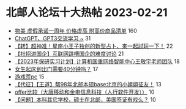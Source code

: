 # 北邮人论坛十大热帖 2023-02-21

- [物美 虚假承诺一周年 价格虚高 附高价商品清单](https://bbs.byr.cn/article/Picture/3337015) 160
- [ChatGPT、GPT3交流学习 ~](https://bbs.byr.cn/article/StudyShare/205480) 31
- [【转】超神准！星座小王子独创的新型占卜、來一起試玩一下！](https://bbs.byr.cn/article/Constellations/326533) 22
- [【社招进国企】互联网跳槽国企的难度讨论](https://bbs.byr.cn/article/Job/2185149) 21
- [【2023年保研实习计划】计算机国重网络智能中心王敬宇老师团队](https://bbs.byr.cn/article/AimGraduate/1221774) 18
- [女生起床到出门需要40分钟吗？](https://bbs.byr.cn/article/Feeling/3198223) 17
- [游戏荒pc](https://bbs.byr.cn/article/Talking/6379897) 15
- [【代征】【王道】帮98年北邮本硕base北京的小姐姐征友！](https://bbs.byr.cn/article/Friends/2036519) 13
- [offer比较（大唐移动和金电信息科技（人行软件开发））](https://bbs.byr.cn/article/WorkLife/1196477) 10
- [【问题】本科其它学校，硕士在北邮，美国签证有戏么？](https://bbs.byr.cn/article/GoAbroad/390956) 10


